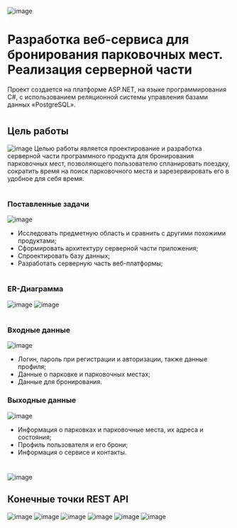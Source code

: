![image](https://github.com/maroze/academic_credentials/assets/91451262/7d3b3d1b-2451-4c98-b9bd-67cb74c1bb61)

# Разработка веб-сервиса для бронирования парковочных мест. Реализация серверной части
Проект создается на платформе ASP.NET, на языке программирования C#, с использованием реляционной системы управления базами данных «PostgreSQL». 
#
## Цель работы
![image](https://github.com/maroze/academic_credentials/assets/91451262/2f4b5bcf-f0d2-447b-8473-9b7dfa5e82a7)
Целью работы является проектирование и разработка серверной части программного продукта для бронирования парковочных мест, позволяющего пользователю спланировать поездку, сократить время на поиск парковочного места и зарезервировать его в удобное для себя время.
#
### Поставленные задачи
![image](https://github.com/maroze/academic_credentials/assets/91451262/2f4b5bcf-f0d2-447b-8473-9b7dfa5e82a7)
* Исследовать предметную область и сравнить с другими похожими продуктами;
* Сформировать архитектуру серверной части приложения;
* Спроектировать базу данных;
* Разработать серверную часть веб-платформы;
#
### ER-Диаграмма
![image](https://github.com/maroze/academic_credentials/assets/91451262/2f4b5bcf-f0d2-447b-8473-9b7dfa5e82a7)
![image](https://github.com/maroze/academic_credentials/assets/91451262/90f8ccc8-ea8d-42d1-896b-2bb21dbc4d70)
#
### Входные данные
![image](https://github.com/maroze/academic_credentials/assets/91451262/2f4b5bcf-f0d2-447b-8473-9b7dfa5e82a7)
* Логин, пароль при регистрации и авторизации, также данные профиля;
* Данные о парковке и парковочных местах;
* Данные для бронирования.

### Выходные данные
![image](https://github.com/maroze/academic_credentials/assets/91451262/2f4b5bcf-f0d2-447b-8473-9b7dfa5e82a7)
* Информация о парковках и парковочные места, их адреса и состояния;
* Профиль пользователя и его брони;
* Информация о сервисе и контакты.
#
![image](https://github.com/maroze/academic_credentials/assets/91451262/ceac3ce5-6dcc-4838-b3c7-c40cdc417af0)
## Конечные точки REST API
![image](https://github.com/maroze/academic_credentials/assets/91451262/02781174-ef93-4d39-a4b2-91b9e5623974)
![image](https://github.com/maroze/academic_credentials/assets/91451262/e784cf01-e505-417d-b30d-8ebe8413e70a)
![image](https://github.com/maroze/academic_credentials/assets/91451262/1f0cd9a8-79dd-4d2e-bf02-404ed81b7947)
![image](https://github.com/maroze/academic_credentials/assets/91451262/0402dc6f-504f-4b10-92c5-64eae8bf6184)
![image](https://github.com/maroze/academic_credentials/assets/91451262/f18b50d7-21e9-48ae-8011-86ced3bc15bb)
![image](https://github.com/maroze/academic_credentials/assets/91451262/1337c811-452c-48ed-b812-a3c0961367b4)




